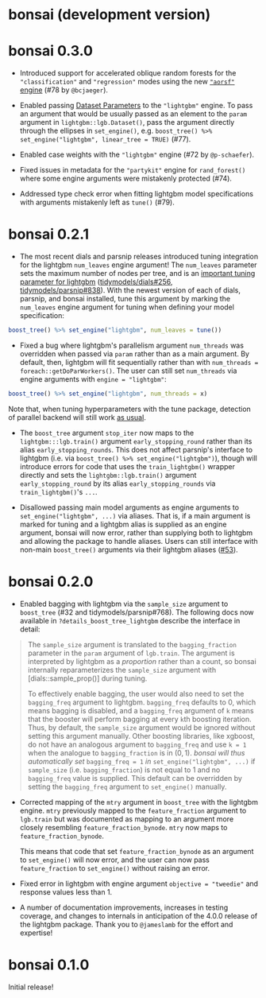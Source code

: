 # bonsai (development version)

# bonsai 0.3.0

* Introduced support for accelerated oblique random forests for the `"classification"` and `"regression"` modes using the new [`"aorsf"` engine](https://github.com/ropensci/aorsf) (#78 by `@bcjaeger`). 

* Enabled passing [Dataset Parameters](https://lightgbm.readthedocs.io/en/latest/Parameters.html#dataset-parameters) to the `"lightgbm"` engine. To pass an argument that would be usually passed as an element to the `param` argument in `lightgbm::lgb.Dataset()`, pass the argument directly through the ellipses in `set_engine()`, e.g. `boost_tree() %>% set_engine("lightgbm", linear_tree = TRUE)` (#77).

* Enabled case weights with the `"lightgbm"` engine (#72 by `@p-schaefer`).

* Fixed issues in metadata for the `"partykit"` engine for `rand_forest()` where some engine arguments were mistakenly protected (#74).

* Addressed type check error when fitting lightgbm model specifications with arguments mistakenly left as `tune()` (#79).

# bonsai 0.2.1

* The most recent dials and parsnip releases introduced tuning integration for the lightgbm `num_leaves` engine argument! The `num_leaves` parameter sets the maximum number of nodes per tree, and is an [important tuning parameter for lightgbm](https://lightgbm.readthedocs.io/en/latest/Parameters-Tuning.html) ([tidymodels/dials#256](https://github.com/tidymodels/dials/pull/256), [tidymodels/parsnip#838](https://github.com/tidymodels/parsnip/pull/838)). With the newest version of each of dials, parsnip, and bonsai installed, tune this argument by marking the `num_leaves` engine argument for tuning when defining your model specification:

``` r
boost_tree() %>% set_engine("lightgbm", num_leaves = tune())
```

* Fixed a bug where lightgbm's parallelism argument `num_threads` was overridden when passed via `param` rather than as a main argument. By default, then, lightgbm will fit sequentially rather than with `num_threads = foreach::getDoParWorkers()`. The user can still set `num_threads` via engine arguments with `engine = "lightgbm"`:

``` r
boost_tree() %>% set_engine("lightgbm", num_threads = x)
```

Note that, when tuning hyperparameters with the tune package, detection of parallel backend will still work [as usual](https://tune.tidymodels.org/articles/extras/optimizations.html).

* The `boost_tree` argument `stop_iter` now maps to the `lightgbm:::lgb.train()` argument `early_stopping_round` rather than its alias `early_stopping_rounds`. This does not affect parsnip's interface to lightgbm (i.e. via `boost_tree() %>% set_engine("lightgbm")`), though will introduce errors for code that uses the `train_lightgbm()` wrapper directly and sets the `lightgbm::lgb.train()` argument `early_stopping_round` by its alias `early_stopping_rounds` via `train_lightgbm()`'s `...`.

* Disallowed passing main model arguments as engine arguments to `set_engine("lightgbm", ...)` via aliases. That is, if a main argument is marked for tuning and a lightgbm alias is supplied as an engine argument, bonsai will now error, rather than supplying both to lightgbm and allowing the package to handle aliases. Users can still interface with non-main `boost_tree()` arguments via their lightgbm aliases ([#53](https://github.com/tidymodels/bonsai/issues/53)).

# bonsai 0.2.0

* Enabled bagging with lightgbm via the `sample_size` argument to `boost_tree` 
  (#32 and tidymodels/parsnip#768). The following docs now available in
  `?details_boost_tree_lightgbm` describe the interface in detail:
  
> The `sample_size` argument is translated to the `bagging_fraction` parameter in the `param` argument of `lgb.train`. The argument is interpreted by lightgbm as a _proportion_ rather than a count, so bonsai internally reparameterizes the `sample_size` argument with [dials::sample_prop()] during tuning.  
>   
> To effectively enable bagging, the user would also need to set the `bagging_freq` argument to lightgbm. `bagging_freq` defaults to 0, which means bagging is disabled, and a `bagging_freq` argument of `k` means that the booster will perform bagging at every `k`th boosting iteration. Thus, by default, the `sample_size` argument would be ignored without setting this argument manually. Other boosting libraries, like xgboost, do not have an analogous argument to `bagging_freq` and use `k = 1` when the analogue to `bagging_fraction` is in $(0, 1)$. _bonsai will thus automatically set_ `bagging_freq = 1` _in_ `set_engine("lightgbm", ...)` if `sample_size` (i.e. `bagging_fraction`) is not equal to 1 and no `bagging_freq` value is supplied. This default can be overridden by setting the `bagging_freq` argument to `set_engine()` manually. 

* Corrected mapping of the `mtry` argument in `boost_tree` with the lightgbm 
  engine. `mtry` previously mapped to the `feature_fraction` argument to
  `lgb.train` but was documented as mapping to an argument more closely 
  resembling `feature_fraction_bynode`. `mtry` now maps 
  to `feature_fraction_bynode`.
  
  This means that code that set `feature_fraction_bynode` as an argument to
  `set_engine()` will now error, and the user can now pass `feature_fraction`
  to `set_engine()` without raising an error. 

* Fixed error in lightgbm with engine argument `objective = "tweedie"` and 
  response values less than 1. 
  
* A number of documentation improvements, increases in testing coverage, and 
  changes to internals in anticipation of the 4.0.0 release of the lightgbm 
  package. Thank you to `@jameslamb` for the effort and expertise!

# bonsai 0.1.0

Initial release!
